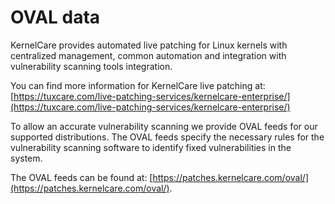 # OVAL data

KernelCare provides automated live patching for Linux kernels with centralized management, common automation and integration with vulnerability scanning tools integration.

You can find more information for KernelCare live patching at: [https://tuxcare.com/live-patching-services/kernelcare-enterprise/](https://tuxcare.com/live-patching-services/kernelcare-enterprise/)

To allow an accurate vulnerability scanning we provide OVAL feeds for our supported distributions. The OVAL feeds specify the necessary rules for the vulnerability scanning software to identify fixed vulnerabilities in the system.

The OVAL feeds can be found at: [https://patches.kernelcare.com/oval/](https://patches.kernelcare.com/oval/).




